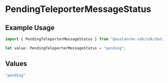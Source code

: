 # PendingTeleporterMessageStatus

## Example Usage

```typescript
import { PendingTeleporterMessageStatus } from "@avalanche-sdk/sdk/data/models/components";

let value: PendingTeleporterMessageStatus = "pending";
```

## Values

```typescript
"pending"
```